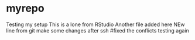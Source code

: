 # myrepo
Testing my setup
This is a lone from RStudio
Another file added here
NEw line from git
make some changes after ssh
#fixed  the conflicts
testing again
